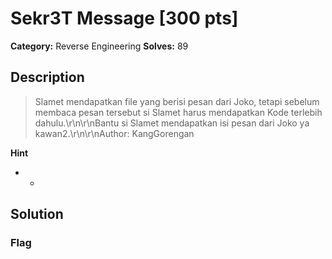 # Sekr3T Message [300 pts]

**Category:** Reverse Engineering
**Solves:** 89

## Description
>Slamet mendapatkan file yang berisi pesan dari Joko, tetapi sebelum membaca pesan tersebut si Slamet harus mendapatkan Kode terlebih dahulu.\r\n\r\nBantu si Slamet mendapatkan isi pesan dari Joko ya kawan2.\r\n\r\nAuthor: KangGorengan

**Hint**
* -

## Solution

### Flag

